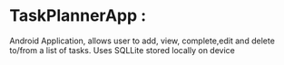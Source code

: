 # TaskPlannerApp : 
Android Application, allows user to add, view, complete,edit and delete to/from a list of tasks. 
Uses SQLLite stored locally on device
